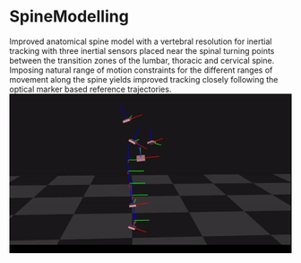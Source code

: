# SpineModelling
Improved anatomical spine model with a vertebral resolution for inertial tracking with three inertial sensors placed near the spinal turning points between the transition zones of the lumbar, thoracic and cervical spine. Imposing natural range of motion constraints for the different ranges of movement along the spine yields improved tracking closely following the optical marker based reference trajectories.
![spine modelling](/spinemodelling.gif?raw=true)
